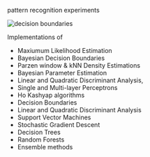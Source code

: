 pattern recognition experiments

<img src="https://github.com/selimslab/selimslab.github.io/blob/master/assets/mesh.png" alt="decision boundaries">

Implementations of 
+ Maxiumum Likelihood Estimation
+ Bayesian Decision Boundaries
+ Parzen window & kNN Density Estimations
+ Bayesian Parameter Estimation
+ Linear and Quadratic Discriminant Analysis, 
+ Single and Multi-layer Perceptrons
+ Ho Kashyap algorithms
+ Decision Boundaries
+ Linear and Quadratic Discriminant Analysis
+ Support Vector Machines
+ Stochastic Gradient Descent
+ Decision Trees
+ Random Forests
+ Ensemble methods

